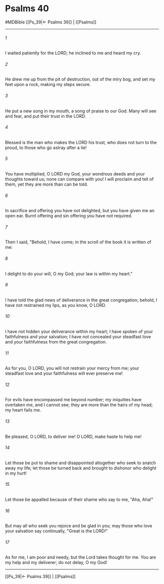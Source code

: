 # Psalms 40
#MDBible
[[Ps_39|← Psalms 39]] | [[Psalms]]

***

###### 1 
I waited patiently for the LORD; he inclined to me and heard my cry. 

###### 2 
He drew me up from the pit of destruction, out of the miry bog, and set my feet upon a rock, making my steps secure. 

###### 3 
He put a new song in my mouth, a song of praise to our God. Many will see and fear, and put their trust in the LORD. 

###### 4 
Blessed is the man who makes the LORD his trust, who does not turn to the proud, to those who go astray after a lie! 

###### 5 
You have multiplied, O LORD my God, your wondrous deeds and your thoughts toward us; none can compare with you! I will proclaim and tell of them, yet they are more than can be told. 

###### 6 
In sacrifice and offering you have not delighted, but you have given me an open ear. Burnt offering and sin offering you have not required. 

###### 7 
Then I said, "Behold, I have come; in the scroll of the book it is written of me: 

###### 8 
I delight to do your will, O my God; your law is within my heart." 

###### 9 
I have told the glad news of deliverance in the great congregation; behold, I have not restrained my lips, as you know, O LORD. 

###### 10 
I have not hidden your deliverance within my heart; I have spoken of your faithfulness and your salvation; I have not concealed your steadfast love and your faithfulness from the great congregation. 

###### 11 
As for you, O LORD, you will not restrain your mercy from me; your steadfast love and your faithfulness will ever preserve me! 

###### 12 
For evils have encompassed me beyond number; my iniquities have overtaken me, and I cannot see; they are more than the hairs of my head; my heart fails me. 

###### 13 
Be pleased, O LORD, to deliver me! O LORD, make haste to help me! 

###### 14 
Let those be put to shame and disappointed altogether who seek to snatch away my life; let those be turned back and brought to dishonor who delight in my hurt! 

###### 15 
Let those be appalled because of their shame who say to me, "Aha, Aha!" 

###### 16 
But may all who seek you rejoice and be glad in you; may those who love your salvation say continually, "Great is the LORD!" 

###### 17 
As for me, I am poor and needy, but the Lord takes thought for me. You are my help and my deliverer; do not delay, O my God! 

***

[[Ps_39|← Psalms 39]] | [[Psalms]]
